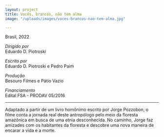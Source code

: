```yaml
---
layout: project
title: Vocês, brancos, não tem alma
image: "/uploads/images/voces-brancos-nao-tem-alma.jpg"

---
```

Brasil, 2022

_Dirigido por_  
Eduardo D. Piotroski

_Escrito por_  
Eduardo D. Piotroski e Pedro Paim

_Produção_  
Besouro Filmes e Pátio Vazio

_Financiamento_  
Edital FSA - PRODAV 05/2016

***

Adaptado a partir de um livro homônimo escrito por Jorge Pozzobon, o filme conta a jornada real deste antropólogo pelo meio da floresta amazônica em busca de uma etnia desconhecida. No caminho, Jorge faz amizades com os habitantes da floresta e descobre uma nova maneira de encarar a vida e a morte.